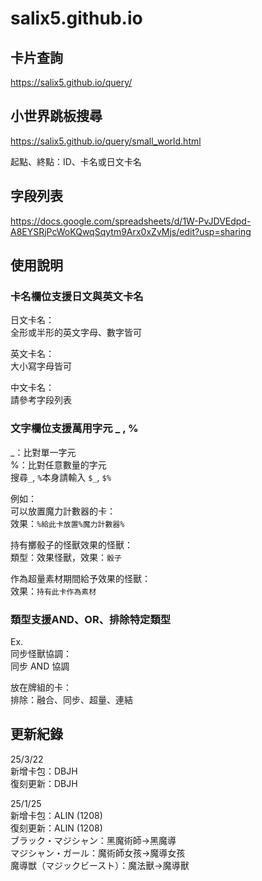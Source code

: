 # salix5.github.io

## 卡片查詢
<https://salix5.github.io/query/>

## 小世界跳板搜尋
<https://salix5.github.io/query/small_world.html>

起點、終點：ID、卡名或日文卡名

## 字段列表
<https://docs.google.com/spreadsheets/d/1W-PvJDVEdpd-A8EYSRjPcWoKQwqSqytm9Arx0xZvMjs/edit?usp=sharing>


## 使用說明

### 卡名欄位支援日文與英文卡名  
日文卡名：  
全形或半形的英文字母、數字皆可

英文卡名：  
大小寫字母皆可

中文卡名：  
請參考字段列表

### 文字欄位支援萬用字元 \_ , %  
\_：比對單一字元  
%：比對任意數量的字元  
搜尋`_`, `%`本身請輸入 `$_`, `$%`

例如：  
可以放置魔力計數器的卡：  
效果：`%給此卡放置%魔力計數器%`

持有擲骰子的怪獸效果的怪獸：  
類型：效果怪獸，效果：`骰子`

作為超量素材期間給予效果的怪獸：  
效果：`持有此卡作為素材`

### 類型支援AND、OR、排除特定類型
Ex.  
同步怪獸協調：  
同步 AND 協調  

放在牌組的卡：  
排除：融合、同步、超量、連結  


## 更新紀錄
25/3/22  
新增卡包：DBJH  
復刻更新：DBJH

25/1/25  
新增卡包：ALIN (1208)  
復刻更新：ALIN (1208)  
ブラック・マジシャン：黑魔術師→黑魔導  
マジシャン・ガール：魔術師女孩→魔導女孩  
魔導獣（マジックビースト）：魔法獸→魔導獸
